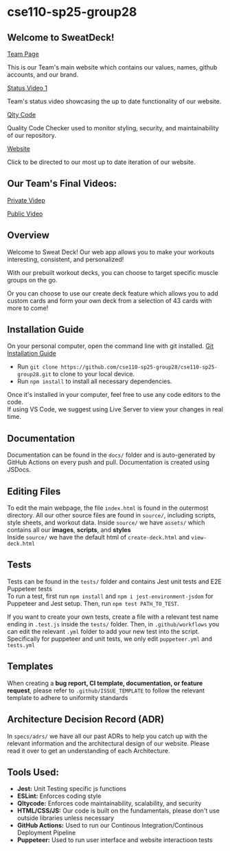 # cse110-sp25-group28

## Welcome to SweatDeck!

[Team Page](https://cse110-sp25-group28.github.io/cse110-sp25-group28/admin/team)

This is our Team's main website which contains our values, names, github accounts, and our brand.

[Status Video 1](https://www.youtube.com/watch?v=K7wuVDzI_fQ)

Team's status video showcasing the up to date functionality of our website.

[Qlty Code](https://qlty.sh/gh/cse110-sp25-group28/projects/cse110-sp25-group28/issues?filters%5Bstatus%5D%5B%5D=open&filters%5Bcategory%5D%5B%5D=Structure&filters%5Bcategory%5D%5B%5D=Duplication)

Quality Code Checker used to monitor styling, security, and maintainability of our repository.

[Website](https://cse110-sp25-group28.github.io/cse110-sp25-group28/)

Click to be directed to our most up to date iteration of our website. 

## Our Team's Final Videos:

[Private Videp](https://www.youtube.com/watch?v=9BOmhSIKDQE)

[Public Video](https://www.youtube.com/watch?v=1VHZYFgTgzk)

## Overview

Welcome to Sweat Deck! Our web app allows you to make your workouts interesting, consistent, and personalized!

With our prebuilt workout decks, you can choose to target specific muscle groups on the go.

Or you can choose to use our create deck feature which allows you to add custom cards and form your own deck from a selection of 43 cards with more to come!

## Installation Guide

On your personal computer, open the command line with git installed. [Git Installation Guide](https://git-scm.com/book/en/v2/Getting-Started-Installing-Git)  

- Run `git clone https://github.com/cse110-sp25-group28/cse110-sp25-group28.git` to clone to your local device.
- Run `npm install` to install all necessary dependencies.

Once it's installed in your computer, feel free to use any code editors to the code.  
If using VS Code, we suggest using Live Server to view your changes in real time.

## Documentation

Documentation can be found in the `docs/` folder and is auto-generated by GitHub Actions on every push and pull. 
Documentation is created using JSDocs.

## Editing Files

To edit the main webpage, the file `index.html` is found in the outermost directory.
All our other source files are found in `source/`, including scripts, style sheets, and workout data. 
Inside `source/` we have `assets/` which contains all our **images**, **scripts**, and **styles**  
Inside `source/` we have the default html of `create-deck.html` and `view-deck.html`

## Tests

Tests can be found in the `tests/` folder and contains Jest unit tests and E2E Puppeteer tests  
To run a test, first run `npm install` and `npm i jest-environment-jsdom` for Puppeteer and Jest setup.
Then, run `npm test PATH_TO_TEST`.

If you want to create your own tests, create a file with a relevant test name ending in `.test.js` inside the `tests/` folder.
Then, in `.github/workflows` you can edit the relevant `.yml` folder to add your new test into the script.   
Specifically for puppeteer and unit tests, we only edit `puppeteer.yml` and `tests.yml`

## Templates

When creating a **bug report, CI template, documentation, or feature request**, please refer to `.github/ISSUE_TEMPLATE` to follow the relevant template to adhere to uniformity standards

## Architecture Decision Record (ADR)

In `specs/adrs/` we have all our past ADRs to help you catch up with the relevant information and the architectural design of our website. Please read it over to get an understanding of each Architecture.

## Tools Used:

- **Jest:** Unit Testing specific js functions
- **ESLint:** Enforces coding style
- **Qltycode:** Enforces code maintainability, scalability, and security
- **HTML/CSS/JS:** Our code is built on the fundamentals, please don't use outside libraries unless necessary
- **GitHub Actions:** Used to run our Continous Integration/Continous Deployment Pipeline
- **Puppeteer:** Used to run user interface and website interactioon tests
